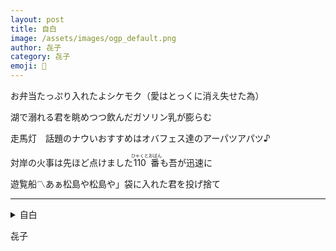 ```yaml
---
layout: post
title: 自白
image: /assets/images/ogp_default.png
author: 㐂子
category: 㐂子
emoji: 🍑
---
```


<div class="tanka-area"><div class="tanka">
<p>お弁当たっぷり入れたよシケモク（愛はとっくに消え失せた為）</p>
<p>湖で溺れる君を眺めつつ飲んだガソリン乳が膨らむ</p>
<p>走馬灯　話題のナウいおすすめはオバフェス達のアーパツアパツ♪</p>
<p>対岸の火事は先ほど点けました<ruby>110番<rp>（</rp><rt>ひゃくとおばん</rt><rp>）</rp></ruby>も吾が迅速に</p>
<p>遊覧船<span class="tate-chu-yoko-upright" style="font-family: 'Noto Sans', sans-serif;">&#x303D;&#xFE0E;</span>あぁ松島や松島や」袋に入れた君を投げ捨て</p></div></div>

---

<details><summary>自白</summary>
お弁当たっぷり入れたよシケモク（愛はとっくに消え失せた為）<br/>
湖で溺れる君を眺めつつ飲んだガソリン乳が膨らむ<br/>
走馬灯　話題のナウいおすすめはオバフェス達のアーパツアパツ♪<br/>
対岸の火事は先ほど点けました<ruby>110番<rp>（</rp><rt>ひゃくとおばん</rt><rp>）</rp></ruby>も吾が迅速に<br/>
遊覧船<span class="tate-chu-yoko-upright" style="font-family: 'Noto Sans', sans-serif;">&#x303D;&#xFE0E;</span>あぁ松島や松島や」袋に入れた君を投げ捨て<br/>
</details>

㐂子
